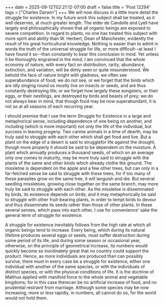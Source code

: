 +++
date = 2025-09-12T02:21:12-07:00
draft = false
title = 'Post 12294'
tags = ["Charles Darwin"]
+++
We will now discuss in a little more detail the struggle for existence. In my future work this subject shall be treated, as it well deserves, at much greater length. The elder de Candolle and Lyell have largely and philosophically shown that all organic beings are exposed to severe competition. In regard to plants, no one has treated this subject with more spirit and ability than W. Herbert, Dean of Manchester, evidently the result of his great horticultural knowledge. Nothing is easier than to admit in words the truth of the universal struggle for life, or more difficult--at least I have found it so--than constantly to bear this conclusion in mind. Yet unless it be thoroughly engrained in the mind, I am convinced that the whole economy of nature, with every fact on distribution, rarity, abundance, extinction, and variation, will be dimly seen or quite misunderstood. We behold the face of nature bright with gladness, we often see superabundance of food; we do not see, or we forget that the birds which are idly singing round us mostly live on insects or seeds, and are thus constantly destroying life; or we forget how largely these songsters, or their eggs, or their nestlings, are destroyed by birds and beasts of prey; we do not always bear in mind, that though food may be now superabundant, it is not so at all seasons of each recurring year.

I should premise that I use the term Struggle for Existence in a large and metaphorical sense, including dependence of one being on another, and including (which is more important) not only the life of the individual, but success in leaving progeny. Two canine animals in a time of dearth, may be truly said to struggle with each other which shall get food and live. But a plant on the edge of a desert is said to strugglefor life against the drought, though more properly it should be said to be dependent on the moisture. A plant which annually produces a thousand seeds, of which on an average only one comes to maturity, may be more truly said to struggle with the plants of the same and other kinds which already clothe the ground. The missletoe is dependent on the apple and a few other trees, but can only in a far-fetched sense be said to struggle with these trees, for if too many of these parasites grow on the same tree, it will languish and die. But several seedling missletoes, growing close together on the same branch, may more truly be said to struggle with each other. As the missletoe is disseminated by birds, its existence depends on birds; and it may metaphorically be said to struggle with other fruit-bearing plants, in order to tempt birds to devour and thus disseminate its seeds rather than those of other plants. In these several senses, which pass into each other, I use for convenience' sake the general term of struggle for existence.

A struggle for existence inevitably follows from the high rate at which all organic beings tend to increase. Every being, which during its natural lifetime produces several eggs or seeds, must suffer destruction during some period of its life, and during some season or occasional year, otherwise, on the principle of geometrical increase, its numbers would quickly become so inordinately great that no country could support the product. Hence, as more individuals are produced than can possibly survive, there must in every case be a struggle for existence, either one individual with another of the same species, or with the individuals of distinct species, or with the physical conditions of life. It is the doctrine of Malthus applied with manifold force to the whole animal and vegetable kingdoms; for in this case therecan be no artificial increase of food, and no prudential restraint from marriage. Although some species may be now increasing, more or less rapidly, in numbers, all cannot do so, for the world would not hold them.
